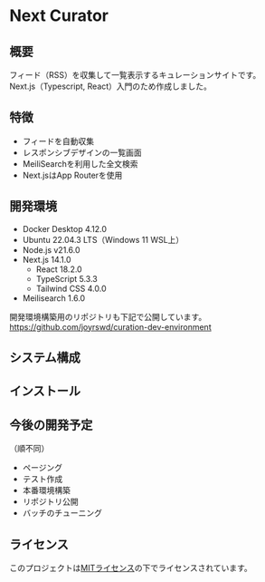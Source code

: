 # Next Curator

## 概要

フィード（RSS）を収集して一覧表示するキュレーションサイトです。  
Next.js（Typescript, React）入門のため作成しました。

## 特徴

- フィードを自動収集
- レスポンシブデザインの一覧画面
- MeiliSearchを利用した全文検索
- Next.jsはApp Routerを使用

## 開発環境
- Docker Desktop 4.12.0
- Ubuntu 22.04.3 LTS（Windows 11 WSL上）
- Node.js v21.6.0
- Next.js 14.1.0
    - React 18.2.0
    - TypeScript 5.3.3
    - Tailwind CSS 4.0.0
- Meilisearch 1.6.0

開発環境構築用のリポジトリも下記で公開しています。  
https://github.com/joyrswd/curation-dev-environment


## システム構成


## インストール



## 今後の開発予定
（順不同）
- ページング
- テスト作成
- 本番環境構築
- リポジトリ公開
- バッチのチューニング

## ライセンス

このプロジェクトは[MITライセンス](LICENSE)の下でライセンスされています。

